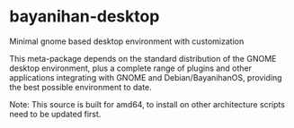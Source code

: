 # bayanihan-desktop

Minimal gnome based desktop environment with customization

This meta-package depends on the standard distribution of the GNOME desktop environment, plus a complete range of plugins and other applications integrating with GNOME and Debian/BayanihanOS, providing the best possible environment to date.

Note: This source is built for amd64, to install on other architecture scripts need to be updated first.